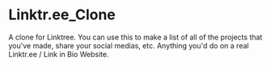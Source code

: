 # Linktr.ee_Clone
A clone for Linktree. You can use this to make a list of all of the projects that you've made, share your social medias, etc. Anything you'd do on a real Linktr.ee / Link in Bio Website. 
